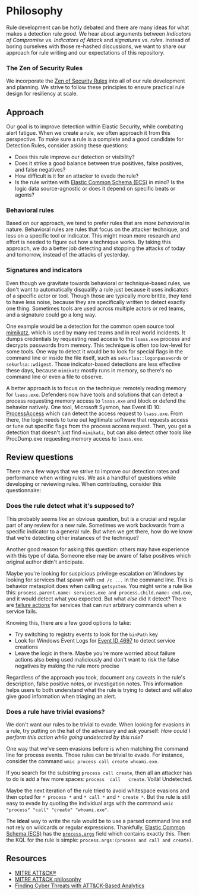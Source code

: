 # Philosophy

Rule development can be hotly debated and there are many ideas for what makes a detection rule *good*. We hear about arguments between *Indicators of Compromise* vs. *Indicators of Attack* and *signatures* vs. *rules*. Instead of boring ourselves with those re-hashed discussions, we want to share our approach for rule writing and our expectations of this repository.

### The Zen of Security Rules

We incorporate the [Zen of Security Rules](https://zenofsecurity.io/rules) into all of our rule development and planning. We strive to follow these principles to ensure practical rule design for resiliency at scale. 


## Approach

Our goal is to improve detection within Elastic Security, while combating alert fatigue. When we create a rule, we often approach it from this perspective. To make sure a rule is a complete and a good candidate for Detection Rules, consider asking these questions: 

* Does this rule improve our detection or visibility?
* Does it strike a good balance between true positives, false positives, and false negatives?
* How difficult is it for an attacker to evade the rule?
* Is the rule written with [Elastic Common Schema (ECS)](https://www.elastic.co/guide/en/ecs/current/ecs-reference.html) in mind? Is the logic data source-agnostic or does it depend on specific beats or agents?

### Behavioral rules

Based on our approach, we tend to prefer rules that are more *behavioral* in nature. Behavioral rules are rules that focus on the attacker technique, and less on a specific tool or indicator. This might mean more research and effort is needed to figure out how a technique works. By taking this approach, we do a better job detecting and stopping the attacks of today and tomorrow, instead of the attacks of yesterday.

### Signatures and indicators

Even though we gravitate towards behavioral or technique-based rules, we don't want to automatically disqualify a rule just because it uses indicators of a specific actor or tool. Though those are typically more brittle, they tend to have less noise, because they are specifically written to detect exactly one thing. Sometimes tools are used across multiple actors or red teams, and a signature could go a long way.

One example would be a detection for the common open source tool [mimikatz](http://github.com/gentilkiwi/mimikatz), which is used by many red teams and in real world incidents. It dumps credentials by requesting read access to the `lsass.exe` process and decrypts passwords from memory. This technique is often too low-level for some tools. One way to detect it would be to look for special flags in the command line or inside the file itself, such as `sekurlsa::logonpasswords` or `sekurlsa::wdigest`. Those indicator-based detections are less effective these days, because `mimikatz` mostly runs in memory, so there's no command line or even a file to observe.

A better approach is to focus on the technique: remotely reading memory for `lsass.exe`. Defenders now have tools and solutions that can detect a process requesting memory access to `lsass.exe` and block or defend the behavior natively. One tool, Microsoft Sysmon, has Event ID 10: [ProcessAccess](https://docs.microsoft.com/en-us/sysinternals/downloads/sysmon#event-id-10-processaccess) which can detect the access request to `lsass.exe`. From there, the logic needs to tune out legitimate software that requests access or tune out specific flags from the process access request. Then, you get a detection that doesn't just find `mimikatz`, but can also detect other tools like ProcDump.exe requesting memory access to `lsass.exe`.


## Review questions

There are a few ways that we strive to improve our detection rates and performance when writing rules. We ask a handful of questions while developing or reviewing rules. When contributing, consider this questionnaire:

### Does the rule detect what it's supposed to?

This probably seems like an obvious question, but is a crucial and regular part of any review for a new rule. Sometimes we work backwards from a specific indicator to a general rule. But when we get there, how do we know that we're detecting other instances of the technique?

Another good reason for asking this question: others may have experience with this type of data. Someone else may be aware of false positives which original author didn't anticipate.

Maybe you're looking for suspicious privilege escalation on Windows by looking for services that spawn with `cmd /c ...` in the command line. This is behavior metasploit does when calling `getsystem`. You might write a rule like this: `process.parent.name: services.exe and process.child.name: cmd.exe`, and it would detect what you expected. But what *else* did it detect? There are [failure actions](https://docs.microsoft.com/en-us/windows/win32/api/winsvc/ns-winsvc-service_failure_actionsw) for services that can run arbitrary commands when a service fails.

Knowing this, there are a few good options to take:
* Try switching to registry events to look for the `binPath` key
* Look for Windows Event Logs for [Event ID 4697](https://www.ultimatewindowssecurity.com/securitylog/encyclopedia/event.aspx?eventid=4697) to detect service creations
* Leave the logic in there. Maybe you're more worried about failure actions also being used maliciously and don't want to risk the false negatives by making the rule more precise

Regardless of the approach you took, document any caveats in the rule's description, false positive notes, or investigation notes. This information helps users to both understand what the rule is trying to detect and will also give good information when triaging an alert.


### Does a rule have trivial evasions?

We don't want our rules to be trivial to evade. When looking for evasions in a rule, try putting on the hat of the adversary and ask yourself: *How could I perform this action while going undetected by this rule?*

One way that we've seen evasions before is when matching the command line for process events. Those rules can be trivial to evade. For instance, consider the command `wmic process call create whoami.exe`.

If you search for the substring `process call create`, then all an attacker has to do is add a few more spaces: `process  call   create`. Voilà! Undetected.

Maybe the next iteration of the rule tried to avoid whitespace evasions and then opted for `* process *` and `* call *` and `* create *`. But the rule is still easy to evade by quoting the individual args with the command `wmic "process" "call" "create" "whoami.exe"`.

The **ideal** way to write the rule would be to use a parsed command line and not rely on wildcards or regular expressions. Thankfully, [Elastic Common Schema (ECS)](https://www.elastic.co/guide/en/ecs/current/index.html) has the [`process.args`](https://www.elastic.co/guide/en/ecs/current/ecs-process.html#_process_field_details) field which contains exactly this. Then the KQL for the rule is simple: `process.args:(process and call and create)`.


## Resources

- [MITRE ATT&CK®](https://attack.mitre.org)
- [MITRE ATT&CK philosophy](https://attack.mitre.org/docs/ATTACK_Design_and_Philosophy_March_2020.pdf)
- [Finding Cyber Threats with ATT&CK-Based Analytics](https://www.mitre.org/publications/technical-papers/finding-cyber-threats-with-attck-based-analytics)
